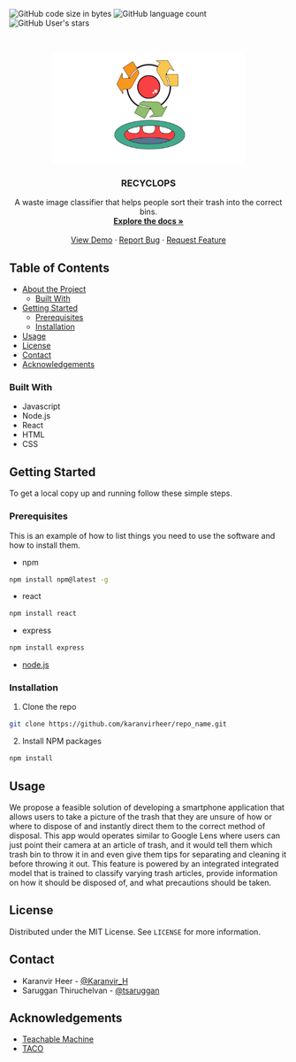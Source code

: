 ![GitHub code size in bytes](https://img.shields.io/github/languages/code-size/karanvirheer/Recyclops)
![GitHub language count](https://img.shields.io/github/languages/count/karanvirheer/Recyclops)
![GitHub User's stars](https://img.shields.io/github/stars/karanvirheer/Recyclops)


<!-- PROJECT LOGO -->
<br />
<p align="center">
  <a href="https://github.com/karanvirheer/Recyclops">
    <img src="images/Recyclops.png" alt="Logo" width="350" height="200">
  </a>

  <h3 align="center">RECYCLOPS</h3>

  <p align="center">
    A waste image classifier that helps people sort their trash into the correct bins.
    <br />
    <a href="https://github.com/karanvirheer/Recyclops"><strong>Explore the docs »</strong></a>
    <br />
    <br />
    <a href="https://recyclops-machacks2021.herokuapp.com/">View Demo</a>
    ·
    <a href="https://github.com/karanvirheer/Recyclops/issues">Report Bug</a>
    ·
    <a href="https://github.com/karanvirheer/Recyclops/issues">Request Feature</a>
  </p>
</p>



<!-- TABLE OF CONTENTS -->
## Table of Contents

* [About the Project](#about-the-project)
  * [Built With](#built-with)
* [Getting Started](#getting-started)
  * [Prerequisites](#prerequisites)
  * [Installation](#installation)
* [Usage](#usage)
* [License](#license)
* [Contact](#contact)
* [Acknowledgements](#acknowledgements)

### Built With

* Javascript
* Node.js
* React
* HTML
* CSS


<!-- GETTING STARTED -->
## Getting Started

To get a local copy up and running follow these simple steps.

### Prerequisites

This is an example of how to list things you need to use the software and how to install them.
* npm
```sh
npm install npm@latest -g
```

* react
```sh
npm install react
```

* express
```sh
npm install express
```

* [node.js](https://nodejs.org/en/download/)

### Installation

1. Clone the repo
```sh
git clone https://github.com/karanvirheer/repo_name.git
```
2. Install NPM packages
```sh
npm install
```

<!-- USAGE EXAMPLES -->
## Usage

We propose a feasible solution of developing a smartphone application that allows users to take a picture of the trash that they are unsure of how or where to dispose of and instantly direct them to the correct method of disposal. This app would operates similar to Google Lens where users can just point their camera at an article of trash, and it would tell them which trash bin to throw it in and even give them tips for separating and cleaning it before throwing it out. This feature is powered by an integrated integrated model that is trained to classify varying trash articles, provide information on how it should be disposed of, and what precautions should be taken.

<!-- LICENSE -->
## License

Distributed under the MIT License. See `LICENSE` for more information.



<!-- CONTACT -->
## Contact

* Karanvir Heer - [@Karanvir_H](https://twitter.com/Karanvir_H)
* Saruggan Thiruchelvan - [@tsaruggan](https://github.com/tsaruggan)

<!-- ACKNOWLEDGEMENTS -->
## Acknowledgements

* [Teachable Machine](https://teachablemachine.withgoogle.com/)
* [TACO](https://github.com/pedropro/TACO)
